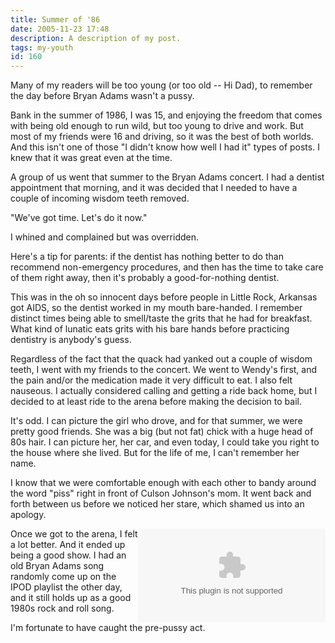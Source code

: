 ```yaml
---
title: Summer of '86
date: 2005-11-23 17:48
description: A description of my post.
tags: my-youth
id: 160
---
```

Many of my readers will be too young (or too old -- Hi Dad), to remember the day before Bryan Adams wasn't a pussy.

Bank in the summer of 1986, I was 15, and enjoying the freedom that comes with being old enough to run wild, but too young to drive and work.  But most of my friends were 16 and driving, so it was the best of both worlds.  And this isn't one of those "I didn't know how well I had it" types of posts.  I knew that it was great even at the time.



A group of us went that summer to the Bryan Adams concert.  I had a dentist appointment that morning, and it was decided that I needed to have a couple of incoming wisdom teeth removed.  

"We've got time.  Let's do it now."

I whined and complained but was overridden.

Here's a tip for parents:  if the dentist has nothing better to do than recommend non-emergency procedures, and then has the time to take care of them right away, then it's probably a good-for-nothing dentist.

This was in the oh so innocent days before people in Little Rock, Arkansas got AIDS, so the dentist worked in my mouth bare-handed.  I remember distinct times being able to smell/taste the grits that he had for breakfast.  What kind of lunatic eats grits with his bare hands before practicing dentistry is anybody's guess.

Regardless of the fact that the quack had yanked out a couple of wisdom teeth, I went with my friends to the concert.  We went to Wendy's first, and the pain and/or the medication made it very difficult to eat.  I also felt nauseous.  I actually considered calling and getting a ride back home, but I decided to at least ride to the arena before making the decision to bail.

It's odd.  I can picture the girl who drove, and for that summer, we were pretty good friends.  She was a big (but not fat) chick with a huge head of 80s hair.  I can picture her, her car, and even today, I could take you right to the house where she lived.  But for the life of me, I can't remember her name.

I know that we were comfortable enough with each other to bandy around the word "piss" right in front of Culson Johnson's mom.  It went back and forth between us before we noticed her stare, which shamed us into an apology.

<embed NAME="nsplay" PLUGINSPAGE="http://www.microsoft.com/windows/mediaplayer/download/default.asp" SRC="/sound/AintGonnaCry.mp3" TYPE="video/x-ms-wmf-plugin"  AUTOSTART="0" SHOWCONTROLS="1"  align="right" /><noembed>You'll have to find this song somewhere else.  Your browser won't allow embedded media.  Sorry.</noembed>

Once we got to the arena, I felt a lot better.  And it ended up being a good show.  I had an old Bryan Adams song randomly come up on the IPOD playlist the other day, and it still holds up as a good 1980s rock and roll song.

I'm fortunate to have caught the pre-pussy act.
